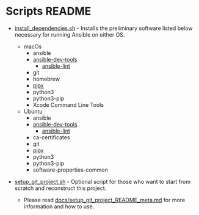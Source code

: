 # Scripts README

* [install_dependencies.sh](../scripts/install_dependencies.sh) - Installs the preliminary software listed below necessary for running Ansible on either OS.
  * macOs
    * ansible
    * [ansible-dev-tools](https://ansible.readthedocs.io/projects/dev-tools/)
      * [ansible-lint](https://ansible.readthedocs.io/projects/lint/)
    * git
    * homebrew
    * [pipx](https://github.com/pypa/pipx)
    * python3
    * python3-pip
    * Xcode Command Line Tools
  * Ubuntu
    * ansible
    * [ansible-dev-tools](https://ansible.readthedocs.io/projects/dev-tools/)
      * [ansible-lint](https://ansible.readthedocs.io/projects/lint/)
    * ca-certificates
    * git
    * [pipx](https://github.com/pypa/pipx)
    * python3
    * python3-pip
    * software-properties-common

* [setup_git_project.sh](../scripts/setup_git_project.sh) - Optional script for those who want to start from scratch and reconstruct this project.
  * Please read [docs/setup_git_project_README_meta.md](../docs/setup_git_project_README_meta.md) for more information and how to use.
